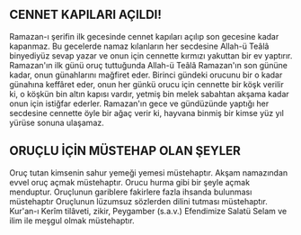 ## CENNET KAPILARI AÇILDI!

Ramazan-ı şerifin ilk gecesinde cennet kapıları açılıp son gecesine kadar kapanmaz. Bu gecelerde namaz kılanların her secdesi­ne Allah-ü Teâlâ binyediyüz sevap yazar ve onun için cennette kırmızı yakuttan bir ev yaptırır. Ramazan'ın ilk günü oruç tuttuğunda Allah-ü Teâlâ Ramazan'ın son gününe kadar, onun günahlarını mağfiret eder. Birinci gün­deki orucunu bir o kadar günahına keffâret eder, onun her günkü orucu için cennette bir köşk verilir ki, o köşkün bin altın kapısı var­dır, yetmiş bin melek sabahtan akşama kadar onun için istiğfar ederler. Ramazan'ın gece ve gündüzünde yaptığı her secdesine cennette öyle bir ağaç verir ki, hayvana binmiş bir kim­se yüz yıl yürüse sonuna ulaşamaz.

## ORUÇLU İÇİN MÜSTEHAP OLAN ŞEYLER

Oruç tutan kimsenin sahur yemeği yemesi müstehaptır. Akşam namazından evvel oruç açmak müstehaptır. Orucu hurma gibi bir şey­le açmak menduptur. Oruçlunun gariblere fakirlere fazla ihsanda bulunması müstehaptır Oruçlunun lüzumsuz sözlerden dilini tutması müstehaptır. Kur'an-ı Kerîm tilâveti, zikir, Peygamber (s.a.v.) Efendimize Salatü Selam ve ilim ile meşgul olmak müstehaptır.
